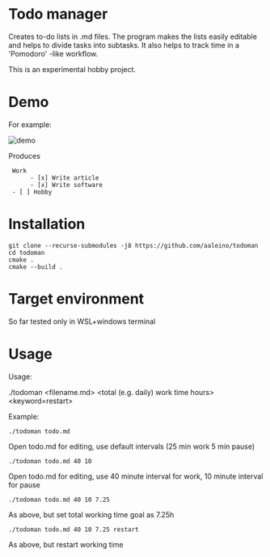 # Todo manager

Creates to-do lists in .md files. The program makes the lists easily editable and helps to divide tasks into subtasks. It also helps to track time in a 'Pomodoro' -like workflow. 

This is an experimental hobby project. 

Demo
====

For example:

![demo](https://github.com/aaleino/todoman/blob/main/todoman.gif "Todo manager demo")


Produces

     Work
          - [x] Write article
          - [x] Write software
     - [ ] Hobby


Installation
============

	git clone --recurse-submodules -j8 https://github.com/aaleino/todoman
	cd todoman
	cmake .
	cmake --build .
	
	
Target environment
==================

So far tested only in WSL+windows terminal


Usage
=====

Usage: 	

./todoman <filename.md> <work interval duration in minutes> <pause duration in minutes> <total (e.g. daily) work time hours> <keyword=restart>

Example:

	./todoman todo.md

Open todo.md for editing, use default intervals (25 min work 5 min pause)

	./todoman todo.md 40 10

Open todo.md for editing, use 40 minute interval for work, 10 minute interval for pause

	./todoman todo.md 40 10 7.25

As above, but set total working time goal as 7.25h

	./todoman todo.md 40 10 7.25 restart

As above, but restart working time

